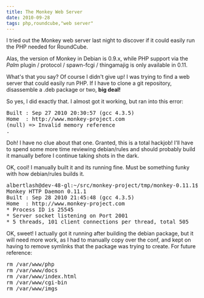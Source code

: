 ```yaml
---
title: The Monkey Web Server
date: 2010-09-28
tags: php,roundcube,"web server"
---
```

I tried out the Monkey web server last night to discover if it could easily run the PHP needed for RoundCube.

Alas, the version of Monkey in Debian is 0.9.x, while PHP support via the *Palm* plugin / protocol / spawn-fcgi / thingamajig is only available in 0.11.

What's that you say? Of course I didn't give up! I was trying to find a web server that could easily run PHP. If I have to clone a git repository, disassemble a .deb package or two, **big deal!**

So yes, I did exactly that. I almost got it working, but ran into this error:

<pre class="sh_sh">
Built : Sep 27 2010 20:30:57 (gcc 4.3.5)
Home  : http://www.monkey-project.com
(null) => Invalid memory reference
.
</pre>

Doh! I have no clue about that one. Granted, this is a total hackjob! I'll have to spend some more time reviewing debian/rules and should probably build it manually before I continue taking shots in the dark.

OK, cool! I manually built it and its running fine. Must be something funky with how debian/rules builds it.

<pre class="sh_sh">
albertlash@dev-48-gl:~/src/monkey-project/tmp/monkey-0.11.1$ bin/monkey
Monkey HTTP Daemon 0.11.1
Built : Sep 28 2010 21:45:48 (gcc 4.3.5)
Home  : http://www.monkey-project.com
* Process ID is 25545
* Server socket listening on Port 2001
* 5 threads, 101 client connections per thread, total 505
</pre>

OK, sweet! I actually got it running after building the debian package, but it will need more work, as I had to manually copy over the conf, and kept on having to remove symlinks that the package was trying to create. For future reference:

<pre class="sh_sh">
rm /var/www/php
rm /var/www/docs
rm /var/www/index.html
rm /var/www/cgi-bin
rm /var/www/imgs
</pre>


